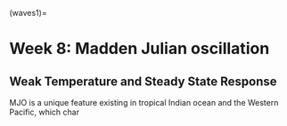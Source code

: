 (waves1)=
# Week 8: Madden Julian oscillation
## Weak Temperature and Steady State Response 


MJO is a unique feature existing in tropical Indian ocean and the Western Pacific, which char 